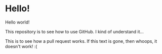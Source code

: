 # Hello!

Hello world!

This repository is to see how to use GitHub. I kind of understand it...

This is to see how a pull request works. If this text is gone, then whoops, it doesn't work! :(
